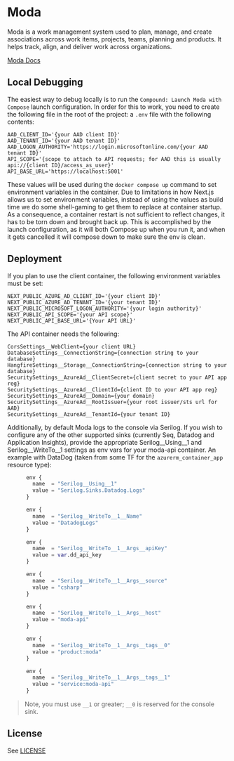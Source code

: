 # Moda

Moda is a work management system used to plan, manage, and create associations across work items, projects, teams, planning and products.  It helps track, align, and deliver work across organizations.

[Moda Docs](https://destacey.github.io/Moda)

## Local Debugging

The easiest way to debug locally is to run the `Compound: Launch Moda with Compose` launch configuration. In order for this to work, you need to create the following file in the root of the project:
a `.env` file with the following contents:

```env
AAD_CLIENT_ID='{your AAD client ID}'
AAD_TENANT_ID='{your AAD tenant ID}'
AAD_LOGON_AUTHORITY='https://login.microsoftonline.com/{your AAD tenant ID}'
API_SCOPE='{scope to attach to API requests; for AAD this is usually api://{client ID}/access_as_user}'
API_BASE_URL='https://localhost:5001'
```

These values will be used during the `docker compose up` command to set environment variables in the container. Due to limitations in how Next.js allows us to set environment variables, instead of using the values as build time we do some shell-gaming to get them to replace at container startup. As a consequence, a container restart is not sufficient to reflect changes, it has to be torn down and brought back up. This is accomplished by the launch configuration, as it will both Compose up when you run it, and when it gets cancelled it will compose down to make sure the env is clean.

## Deployment

If you plan to use the client container, the following environment variables must be set:

```env
NEXT_PUBLIC_AZURE_AD_CLIENT_ID='{your client ID}'
NEXT_PUBLIC_AZURE_AD_TENANT_ID='{your tenant ID}'
NEXT_PUBLIC_MICROSOFT_LOGON_AUTHORITY='{your login authority}'
NEXT_PUBLIC_API_SCOPE='{your API scope}'
NEXT_PUBLIC_API_BASE_URL='{Your API URL}'
```

The API container needs the following:

```env
CorsSettings__WebClient={your client URL}
DatabaseSettings__ConnectionString={connection string to your database}
HangfireSettings__Storage__ConnectionString={connection string to your database}
SecuritySettings__AzureAd__ClientSecret={client secret to your API app reg}
SecuritySettings__AzureAd__ClientId={client ID to your API app reg}
SecuritySettings__AzureAd__Domain={your domain}
SecuritySettings__AzureAd__RootIssuer={your root issuer/sts url for AAD}
SecuritySettings__AzureAd__TenantId={your tenant ID}
```

Additionally, by default Moda logs to the console via Serilog. If you wish to configure any of the other supported sinks (currently Seq, Datadog and Application Insights), provide the appropriate Serilog__Using__1 and Serilog__WriteTo__1 settings as env vars for your moda-api container. An example with DataDog (taken from some TF for the `azurerm_container_app` resource type):

```terraform
      env {
        name  = "Serilog__Using__1"
        value = "Serilog.Sinks.Datadog.Logs"
      }

      env {
        name  = "Serilog__WriteTo__1__Name"
        value = "DatadogLogs"
      }

      env {
        name  = "Serilog__WriteTo__1__Args__apiKey"
        value = var.dd_api_key
      }

      env {
        name  = "Serilog__WriteTo__1__Args__source"
        value = "csharp"
      }

      env {
        name  = "Serilog__WriteTo__1__Args__host"
        value = "moda-api"
      }

      env {
        name  = "Serilog__WriteTo__1__Args__tags__0"
        value = "product:moda"
      }

      env {
        name  = "Serilog__WriteTo__1__Args__tags__1"
        value = "service:moda-api"
      }
```

> Note, you must use `__1` or greater; `__0` is reserved for the console sink.

## License

See [LICENSE](LICENSE.md)
